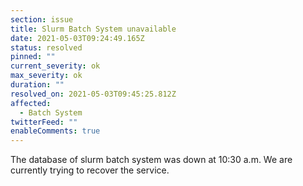 ```yaml
---
section: issue
title: Slurm Batch System unavailable
date: 2021-05-03T09:24:49.165Z
status: resolved
pinned: ""
current_severity: ok
max_severity: ok
duration: ""
resolved_on: 2021-05-03T09:45:25.812Z
affected:
  - Batch System
twitterFeed: ""
enableComments: true
---
```

The database of slurm batch system was down at 10:30 a.m. We are currently trying to recover the service.